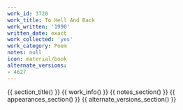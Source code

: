 ```yaml
---
work_id: 3720
work_title: To Hell And Back
work_written: '1990'
written_date: exact
work_collected: 'yes'
work_category: Poem
notes: null
icon: material/book
alternate_versions:
- 4627
---
```


{{ section_title() }}
{{ work_info() }}
{{ notes_section() }}
{{ appearances_section() }}
{{ alternate_versions_section() }}